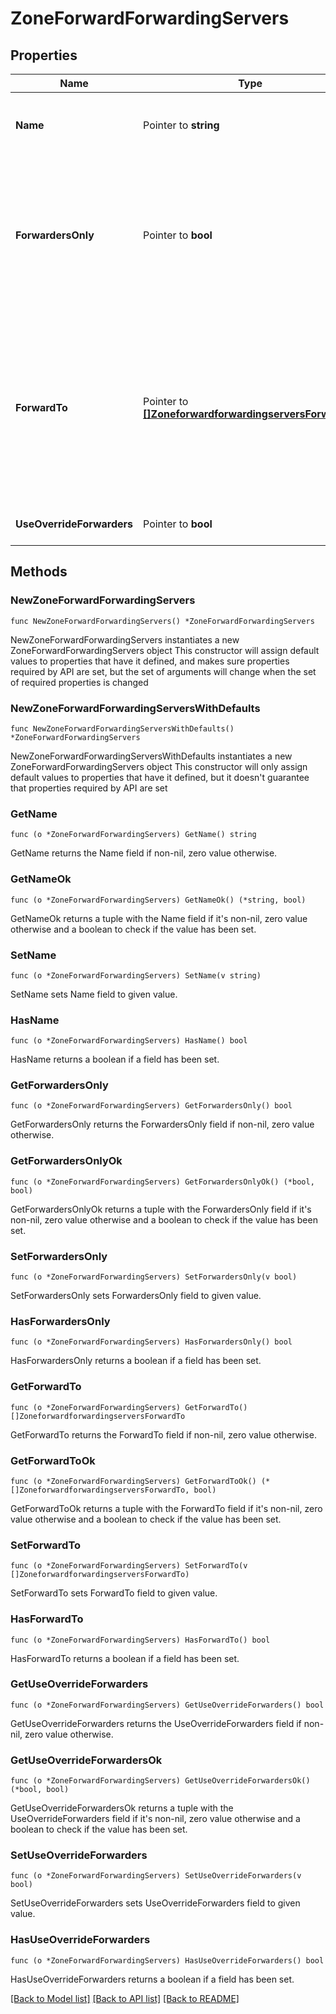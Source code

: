 # ZoneForwardForwardingServers

## Properties

Name | Type | Description | Notes
------------ | ------------- | ------------- | -------------
**Name** | Pointer to **string** | The name of this Grid member in FQDN format. | [optional] 
**ForwardersOnly** | Pointer to **bool** | Determines if the appliance sends queries to forwarders only, and not to other internal or Internet root servers. | [optional] 
**ForwardTo** | Pointer to [**[]ZoneforwardforwardingserversForwardTo**](ZoneforwardforwardingserversForwardTo.md) | The information for the remote name server to which you want the Infoblox appliance to forward queries for a specified domain name. | [optional] 
**UseOverrideForwarders** | Pointer to **bool** | Use flag for: forward_to | [optional] 

## Methods

### NewZoneForwardForwardingServers

`func NewZoneForwardForwardingServers() *ZoneForwardForwardingServers`

NewZoneForwardForwardingServers instantiates a new ZoneForwardForwardingServers object
This constructor will assign default values to properties that have it defined,
and makes sure properties required by API are set, but the set of arguments
will change when the set of required properties is changed

### NewZoneForwardForwardingServersWithDefaults

`func NewZoneForwardForwardingServersWithDefaults() *ZoneForwardForwardingServers`

NewZoneForwardForwardingServersWithDefaults instantiates a new ZoneForwardForwardingServers object
This constructor will only assign default values to properties that have it defined,
but it doesn't guarantee that properties required by API are set

### GetName

`func (o *ZoneForwardForwardingServers) GetName() string`

GetName returns the Name field if non-nil, zero value otherwise.

### GetNameOk

`func (o *ZoneForwardForwardingServers) GetNameOk() (*string, bool)`

GetNameOk returns a tuple with the Name field if it's non-nil, zero value otherwise
and a boolean to check if the value has been set.

### SetName

`func (o *ZoneForwardForwardingServers) SetName(v string)`

SetName sets Name field to given value.

### HasName

`func (o *ZoneForwardForwardingServers) HasName() bool`

HasName returns a boolean if a field has been set.

### GetForwardersOnly

`func (o *ZoneForwardForwardingServers) GetForwardersOnly() bool`

GetForwardersOnly returns the ForwardersOnly field if non-nil, zero value otherwise.

### GetForwardersOnlyOk

`func (o *ZoneForwardForwardingServers) GetForwardersOnlyOk() (*bool, bool)`

GetForwardersOnlyOk returns a tuple with the ForwardersOnly field if it's non-nil, zero value otherwise
and a boolean to check if the value has been set.

### SetForwardersOnly

`func (o *ZoneForwardForwardingServers) SetForwardersOnly(v bool)`

SetForwardersOnly sets ForwardersOnly field to given value.

### HasForwardersOnly

`func (o *ZoneForwardForwardingServers) HasForwardersOnly() bool`

HasForwardersOnly returns a boolean if a field has been set.

### GetForwardTo

`func (o *ZoneForwardForwardingServers) GetForwardTo() []ZoneforwardforwardingserversForwardTo`

GetForwardTo returns the ForwardTo field if non-nil, zero value otherwise.

### GetForwardToOk

`func (o *ZoneForwardForwardingServers) GetForwardToOk() (*[]ZoneforwardforwardingserversForwardTo, bool)`

GetForwardToOk returns a tuple with the ForwardTo field if it's non-nil, zero value otherwise
and a boolean to check if the value has been set.

### SetForwardTo

`func (o *ZoneForwardForwardingServers) SetForwardTo(v []ZoneforwardforwardingserversForwardTo)`

SetForwardTo sets ForwardTo field to given value.

### HasForwardTo

`func (o *ZoneForwardForwardingServers) HasForwardTo() bool`

HasForwardTo returns a boolean if a field has been set.

### GetUseOverrideForwarders

`func (o *ZoneForwardForwardingServers) GetUseOverrideForwarders() bool`

GetUseOverrideForwarders returns the UseOverrideForwarders field if non-nil, zero value otherwise.

### GetUseOverrideForwardersOk

`func (o *ZoneForwardForwardingServers) GetUseOverrideForwardersOk() (*bool, bool)`

GetUseOverrideForwardersOk returns a tuple with the UseOverrideForwarders field if it's non-nil, zero value otherwise
and a boolean to check if the value has been set.

### SetUseOverrideForwarders

`func (o *ZoneForwardForwardingServers) SetUseOverrideForwarders(v bool)`

SetUseOverrideForwarders sets UseOverrideForwarders field to given value.

### HasUseOverrideForwarders

`func (o *ZoneForwardForwardingServers) HasUseOverrideForwarders() bool`

HasUseOverrideForwarders returns a boolean if a field has been set.


[[Back to Model list]](../README.md#documentation-for-models) [[Back to API list]](../README.md#documentation-for-api-endpoints) [[Back to README]](../README.md)


